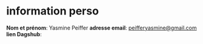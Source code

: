 # information perso
**Nom et prénom**: Yasmine Peiffer
**adresse email**: peifferyasmine@gmail.com
**lien Dagshub**: 
